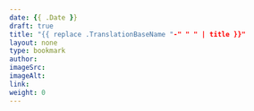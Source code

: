 ```yaml
---
date: {{ .Date }}
draft: true
title: "{{ replace .TranslationBaseName "-" " " | title }}"
layout: none
type: bookmark
author:
imageSrc:
imageAlt:
link:
weight: 0
---
```

